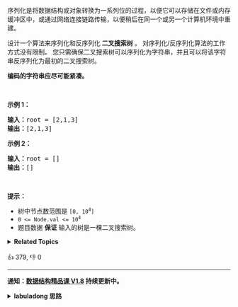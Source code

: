 <p>序列化是将数据结构或对象转换为一系列位的过程，以便它可以存储在文件或内存缓冲区中，或通过网络连接链路传输，以便稍后在同一个或另一个计算机环境中重建。</p>

<p>设计一个算法来序列化和反序列化<strong> 二叉搜索树</strong> 。 对序列化/反序列化算法的工作方式没有限制。 您只需确保二叉搜索树可以序列化为字符串，并且可以将该字符串反序列化为最初的二叉搜索树。</p>

<p><strong>编码的字符串应尽可能紧凑。</strong></p>

<p>&nbsp;</p>

<p><strong>示例 1：</strong></p>

<pre>
<strong>输入：</strong>root = [2,1,3]
<strong>输出：</strong>[2,1,3]
</pre>

<p><strong>示例 2：</strong></p>

<pre>
<strong>输入：</strong>root = []
<strong>输出：</strong>[]
</pre>

<p>&nbsp;</p>

<p><strong>提示：</strong></p>

<ul>
	<li>树中节点数范围是 <code>[0, 10<sup>4</sup>]</code></li>
	<li><code>0 &lt;= Node.val &lt;= 10<sup>4</sup></code></li>
	<li>题目数据 <strong>保证</strong> 输入的树是一棵二叉搜索树。</li>
</ul>
<details><summary><strong>Related Topics</strong></summary>树 | 深度优先搜索 | 广度优先搜索 | 设计 | 二叉搜索树 | 字符串 | 二叉树</details><br>

<div>👍 379, 👎 0</div>

<div id="labuladong"><hr>

**通知：[数据结构精品课 V1.8](https://aep.h5.xeknow.com/s/1XJHEO) 持续更新中。**

<details><summary><strong>labuladong 思路</strong></summary>

## 基本思路

在做本题之前，你需要先看前文 [二叉树的序列化和反序列化的不同方式](https://appktavsiei5995.pc.xiaoe-tech.com/detail/i_62987967e4b0812e17a1c2f7/1)，然后就可以很容易理解本题的思路了。

二叉树的构造算法通用思路很简单，无非就是构造根节点，然后递归构造左右子树，最后把它们接起来，**关键在于如何找到根节点和左右子树的节点，不同的序列化方法，找根节点的方式也不同**。

本题当然可以直接复制 [297. 二叉树的序列化和反序列化](/problems/serialize-and-deserialize-binary-tree) 的代码过来，但是显然没有利用到 BST 左小右大的特性，复杂度会更高。

对比 297 题普通二叉树的序列化，利用 BST 左小右大的特性主要可以避免序列化空指针，利用 `min, max` 边界来划定一棵子树的边界，从而提升算法效率。

**标签：[二叉树](https://mp.weixin.qq.com/mp/appmsgalbum?__biz=MzAxODQxMDM0Mw==&action=getalbum&album_id=2121994699837177859)**

## 解法代码

```java
public class Codec {
    // 分隔符，区分每个节点的值
    private final static String SEP = ",";

    // Encodes a tree to a single string.
    public String serialize(TreeNode root) {
        StringBuilder sb = new StringBuilder();
        serialize(root, sb);
        return sb.toString();
    }

    private void serialize(TreeNode root, StringBuilder sb) {
        if (root == null) {
            return;
        }
        // 前序遍历位置进行序列化
        sb.append(root.val).append(SEP);
        serialize(root.left, sb);
        serialize(root.right, sb);
    }

    // Decodes your encoded data to tree.
    public TreeNode deserialize(String data) {
        if (data.isEmpty()) return null;
        // 转化成前序遍历结果
        LinkedList<Integer> inorder = new LinkedList<>();
        for (String s : data.split(SEP)) {
            inorder.offer(Integer.parseInt(s));
        }
        return deserialize(inorder, Integer.MIN_VALUE, Integer.MAX_VALUE);
    }

    // 定义：将 nodes 中值在闭区间 [min, max] 的节点构造成一棵 BST
    private TreeNode deserialize(LinkedList<Integer> nodes, int min, int max) {
        if (nodes.isEmpty()) return null;
        // 前序遍历位置进行反序列化
        // 前序遍历结果第一个节点是根节点
        int rootVal = nodes.getFirst();
        if (rootVal > max || rootVal < min) {
            // 超过闭区间 [min, max]，则返回空指针
            return null;
        }
        nodes.removeFirst();
        // 生成 root 节点
        TreeNode root = new TreeNode(rootVal);
        // 构建左右子树
        // BST 左子树都比根节点小，右子树都比根节点大
        root.left = deserialize(nodes, min, rootVal);
        root.right = deserialize(nodes, rootVal, max);

        return root;
    }
}
```

</details>
</div>





